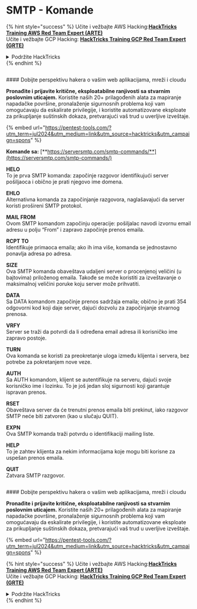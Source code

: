 # SMTP - Komande

{% hint style="success" %}
Učite i vežbajte AWS Hacking:<img src="/.gitbook/assets/arte.png" alt="" data-size="line">[**HackTricks Training AWS Red Team Expert (ARTE)**](https://training.hacktricks.xyz/courses/arte)<img src="/.gitbook/assets/arte.png" alt="" data-size="line">\
Učite i vežbajte GCP Hacking: <img src="/.gitbook/assets/grte.png" alt="" data-size="line">[**HackTricks Training GCP Red Team Expert (GRTE)**<img src="/.gitbook/assets/grte.png" alt="" data-size="line">](https://training.hacktricks.xyz/courses/grte)

<details>

<summary>Podržite HackTricks</summary>

* Proverite [**planove pretplate**](https://github.com/sponsors/carlospolop)!
* **Pridružite se** 💬 [**Discord grupi**](https://discord.gg/hRep4RUj7f) ili [**telegram grupi**](https://t.me/peass) ili **nas pratite na** **Twitteru** 🐦 [**@hacktricks\_live**](https://twitter.com/hacktricks\_live)**.**
* **Podelite hakerske trikove slanjem PR-ova na** [**HackTricks**](https://github.com/carlospolop/hacktricks) i [**HackTricks Cloud**](https://github.com/carlospolop/hacktricks-cloud) github repozitorijume.

</details>
{% endhint %}

<figure><img src="/.gitbook/assets/pentest-tools.svg" alt=""><figcaption></figcaption></figure>

#### Dobijte perspektivu hakera o vašim web aplikacijama, mreži i cloudu

**Pronađite i prijavite kritične, eksploatabilne ranjivosti sa stvarnim poslovnim uticajem.** Koristite naših 20+ prilagođenih alata za mapiranje napadačke površine, pronalaženje sigurnosnih problema koji vam omogućavaju da eskalirate privilegije, i koristite automatizovane eksploate za prikupljanje suštinskih dokaza, pretvarajući vaš trud u uverljive izveštaje.

{% embed url="https://pentest-tools.com/?utm_term=jul2024&utm_medium=link&utm_source=hacktricks&utm_campaign=spons" %}

**Komande sa:** [**https://serversmtp.com/smtp-commands/**](https://serversmtp.com/smtp-commands/)

**HELO**\
To je prva SMTP komanda: započinje razgovor identifikujući server pošiljaoca i obično je prati njegovo ime domena.

**EHLO**\
Alternativna komanda za započinjanje razgovora, naglašavajući da server koristi prošireni SMTP protokol.

**MAIL FROM**\
Ovom SMTP komandom započinju operacije: pošiljalac navodi izvornu email adresu u polju “From” i zapravo započinje prenos emaila.

**RCPT TO**\
Identifikuje primaoca emaila; ako ih ima više, komanda se jednostavno ponavlja adresa po adresa.

**SIZE**\
Ova SMTP komanda obaveštava udaljeni server o procenjenoj veličini (u bajtovima) priloženog emaila. Takođe se može koristiti za izveštavanje o maksimalnoj veličini poruke koju server može prihvatiti.

**DATA**\
Sa DATA komandom započinje prenos sadržaja emaila; obično je prati 354 odgovorni kod koji daje server, dajući dozvolu za započinjanje stvarnog prenosa.

**VRFY**\
Server se traži da potvrdi da li određena email adresa ili korisničko ime zapravo postoje.

**TURN**\
Ova komanda se koristi za preokretanje uloga između klijenta i servera, bez potrebe za pokretanjem nove veze.

**AUTH**\
Sa AUTH komandom, klijent se autentifikuje na serveru, dajući svoje korisničko ime i lozinku. To je još jedan sloj sigurnosti koji garantuje ispravan prenos.

**RSET**\
Obaveštava server da će trenutni prenos emaila biti prekinut, iako razgovor SMTP neće biti zatvoren (kao u slučaju QUIT).

**EXPN**\
Ova SMTP komanda traži potvrdu o identifikaciji mailing liste.

**HELP**\
To je zahtev klijenta za nekim informacijama koje mogu biti korisne za uspešan prenos emaila.

**QUIT**\
Zatvara SMTP razgovor.

<figure><img src="/.gitbook/assets/pentest-tools.svg" alt=""><figcaption></figcaption></figure>

#### Dobijte perspektivu hakera o vašim web aplikacijama, mreži i cloudu

**Pronađite i prijavite kritične, eksploatabilne ranjivosti sa stvarnim poslovnim uticajem.** Koristite naših 20+ prilagođenih alata za mapiranje napadačke površine, pronalaženje sigurnosnih problema koji vam omogućavaju da eskalirate privilegije, i koristite automatizovane eksploate za prikupljanje suštinskih dokaza, pretvarajući vaš trud u uverljive izveštaje.

{% embed url="https://pentest-tools.com/?utm_term=jul2024&utm_medium=link&utm_source=hacktricks&utm_campaign=spons" %}

{% hint style="success" %}
Učite i vežbajte AWS Hacking:<img src="/.gitbook/assets/arte.png" alt="" data-size="line">[**HackTricks Training AWS Red Team Expert (ARTE)**](https://training.hacktricks.xyz/courses/arte)<img src="/.gitbook/assets/arte.png" alt="" data-size="line">\
Učite i vežbajte GCP Hacking: <img src="/.gitbook/assets/grte.png" alt="" data-size="line">[**HackTricks Training GCP Red Team Expert (GRTE)**<img src="/.gitbook/assets/grte.png" alt="" data-size="line">](https://training.hacktricks.xyz/courses/grte)

<details>

<summary>Podržite HackTricks</summary>

* Proverite [**planove pretplate**](https://github.com/sponsors/carlospolop)!
* **Pridružite se** 💬 [**Discord grupi**](https://discord.gg/hRep4RUj7f) ili [**telegram grupi**](https://t.me/peass) ili **nas pratite na** **Twitteru** 🐦 [**@hacktricks\_live**](https://twitter.com/hacktricks\_live)**.**
* **Podelite hakerske trikove slanjem PR-ova na** [**HackTricks**](https://github.com/carlospolop/hacktricks) i [**HackTricks Cloud**](https://github.com/carlospolop/hacktricks-cloud) github repozitorijume.

</details>
{% endhint %}
